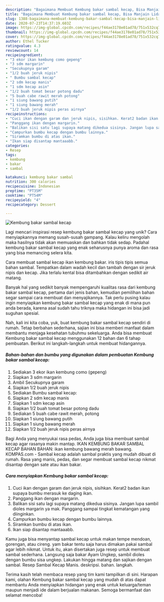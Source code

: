```yaml
---
description: "Bagaimana Membuat Kembung bakar sambal kecap, Bisa Manjain Lidah"
title: "Bagaimana Membuat Kembung bakar sambal kecap, Bisa Manjain Lidah"
slug: 1388-bagaimana-membuat-kembung-bakar-sambal-kecap-bisa-manjain-lidah
date: 2020-07-23T14:37:19.603Z
image: https://img-global.cpcdn.com/recipes/f44ae3178e01ad78/751x532cq70/kembung-bakar-sambal-kecap-foto-resep-utama.jpg
thumbnail: https://img-global.cpcdn.com/recipes/f44ae3178e01ad78/751x532cq70/kembung-bakar-sambal-kecap-foto-resep-utama.jpg
cover: https://img-global.cpcdn.com/recipes/f44ae3178e01ad78/751x532cq70/kembung-bakar-sambal-kecap-foto-resep-utama.jpg
author: Ethel Tucker
ratingvalue: 4.3
reviewcount: 14
recipeingredient:
- "3 ekor ikan kembung como gepeng"
- "3 sdm margarin"
- "Secukupnya garam"
- "1/2 buah jeruk nipis"
- " Bumbu sambal kecap"
- "2 sdm kecap manis"
- "1 sdm kecap asin"
- "1/2 buah tomat besar potong dadu"
- "5 buah cabe rawit merah potong"
- "1 siung bawang putih"
- "1 siung bawang merah"
- "1/2 buah jeruk nipis peras airnya"
recipeinstructions:
- "Cuci ikan dengan garam dan jeruk nipis, sisihkan. Kerat2 badan ikan supaya bumbu merasuk ke daging ikan."
- "Panggang ikan dengan margarin."
- "Balikan sisi satu lagi supaya matang dikedua sisinya. Jangan lupa sambil dioles margarin ya mak. Panggang sampai tingkat kematangan yang diinginkan."
- "Campurkan bumbu kecap dengan bumbu lainnya."
- "Siramkan bumbu di atas ikan."
- "Ikan siap disantap mantaaabb."
categories:
- Resep
tags:
- kembung
- bakar
- sambal

katakunci: kembung bakar sambal 
nutrition: 300 calories
recipecuisine: Indonesian
preptime: "PT35M"
cooktime: "PT54M"
recipeyield: "4"
recipecategory: Dessert

---
```



![Kembung bakar sambal kecap](https://img-global.cpcdn.com/recipes/f44ae3178e01ad78/751x532cq70/kembung-bakar-sambal-kecap-foto-resep-utama.jpg)

Lagi mencari inspirasi resep kembung bakar sambal kecap yang unik? Cara menyiapkannya memang susah-susah gampang. Kalau keliru mengolah maka hasilnya tidak akan memuaskan dan bahkan tidak sedap. Padahal kembung bakar sambal kecap yang enak seharusnya punya aroma dan rasa yang bisa memancing selera kita.

Cara membuat sambal kecap ikan kembung bakar. iris tipis tipis semua bahan sambal. Tempatkan dalam wadah kecil dan tambah dengan sir jeruk nipis dan kecap. Jika terlalu kental bisa ditambahkan dengan sedikit air matang.

Banyak hal yang sedikit banyak mempengaruhi kualitas rasa dari kembung bakar sambal kecap, pertama dari jenis bahan, kemudian pemilihan bahan segar sampai cara membuat dan menyajikannya. Tak perlu pusing kalau ingin menyiapkan kembung bakar sambal kecap yang enak di mana pun anda berada, karena asal sudah tahu triknya maka hidangan ini bisa jadi suguhan spesial.


Nah, kali ini kita coba, yuk, buat kembung bakar sambal kecap sendiri di rumah. Tetap berbahan sederhana, sajian ini bisa memberi manfaat dalam membantu menjaga kesehatan tubuhmu sekeluarga. Anda bisa membuat Kembung bakar sambal kecap menggunakan 12 bahan dan 6 tahap pembuatan. Berikut ini langkah-langkah untuk membuat hidangannya.

<!--inarticleads1-->

##### Bahan-bahan dan bumbu yang digunakan dalam pembuatan Kembung bakar sambal kecap:

1. Sediakan 3 ekor ikan kembung como (gepeng)
1. Siapkan 3 sdm margarin
1. Ambil Secukupnya garam
1. Siapkan 1/2 buah jeruk nipis
1. Sediakan  Bumbu sambal kecap:
1. Siapkan 2 sdm kecap manis
1. Siapkan 1 sdm kecap asin
1. Siapkan 1/2 buah tomat besar potong dadu
1. Sediakan 5 buah cabe rawit merah, potong
1. Siapkan 1 siung bawang putih
1. Siapkan 1 siung bawang merah
1. Siapkan 1/2 buah jeruk nipis peras airnya


Bagi Anda yang menyukai rasa pedas, Anda juga bisa membuat sambal kecap agar rasanya makin mantap. IKAN KEMBUNG BAKAR SAMBAL KECAP BAHAN BAHAN: ikan kembung bawang merah bawang. KOMPAS.com - Sambal kecap adalah sambal praktis yang mudah dibuat di rumah. Rasa yang manis, pedas, dan segar membuat sambal kecap nikmat disantap dengan sate atau ikan bakar. 

<!--inarticleads2-->

##### Cara menyiapkan Kembung bakar sambal kecap:

1. Cuci ikan dengan garam dan jeruk nipis, sisihkan. Kerat2 badan ikan supaya bumbu merasuk ke daging ikan.
1. Panggang ikan dengan margarin.
1. Balikan sisi satu lagi supaya matang dikedua sisinya. Jangan lupa sambil dioles margarin ya mak. Panggang sampai tingkat kematangan yang diinginkan.
1. Campurkan bumbu kecap dengan bumbu lainnya.
1. Siramkan bumbu di atas ikan.
1. Ikan siap disantap mantaaabb.


Kamu juga bisa menyantap sambal kecap untuk makan tempe mendoan, gorengan, atau cireng. yam bakar tentu saja harus dimakan pakai sambal agar lebih nikmat. Untuk itu, akan disertakan juga resep untuk membuat sambal sederhana. Langsung saja bakar Ayam Ungkep, sambil dioles dengan bumbu sisa ungkep. Lakukan hingga matang dan sajikan dengan sambal. Resep Sambal Kecap Manis. deskripsi. bahan. langkah. 

Terima kasih telah membaca resep yang tim kami tampilkan di sini. Harapan kami, olahan Kembung bakar sambal kecap yang mudah di atas dapat membantu Anda menyiapkan hidangan yang enak untuk keluarga/teman maupun menjadi ide dalam berjualan makanan. Semoga bermanfaat dan selamat mencoba!

